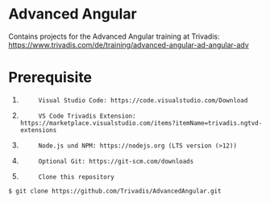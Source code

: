 # Advanced Angular

Contains projects for the Advanced Angular training at Trivadis:
https://www.trivadis.com/de/training/advanced-angular-ad-angular-adv

# Prerequisite

1.          Visual Studio Code: https://code.visualstudio.com/Download
2.          VS Code Trivadis Extension: https://marketplace.visualstudio.com/items?itemName=trivadis.ngtvd-extensions
3.          Node.js und NPM: https://nodejs.org (LTS version (>12))
4.          Optional Git: https://git-scm.com/downloads
5.          Clone this repository

```
$ git clone https://github.com/Trivadis/AdvancedAngular.git
```
